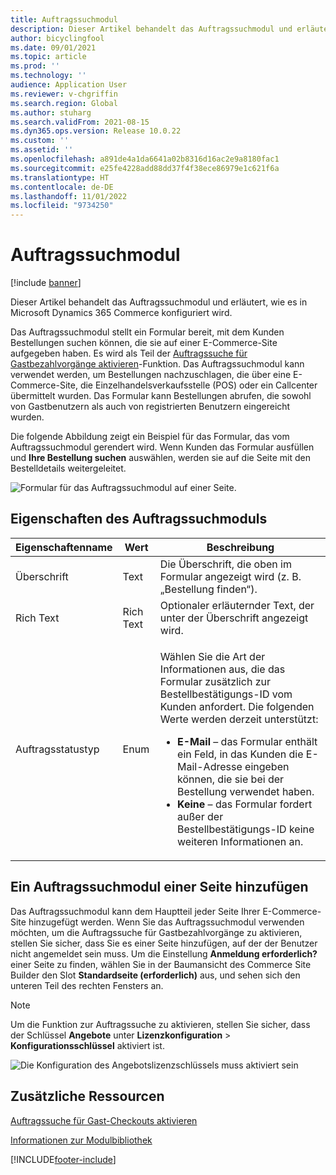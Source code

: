```yaml
---
title: Auftragssuchmodul
description: Dieser Artikel behandelt das Auftragssuchmodul und erläutert, wie es in Microsoft Dynamics 365 Commerce konfiguriert wird.
author: bicyclingfool
ms.date: 09/01/2021
ms.topic: article
ms.prod: ''
ms.technology: ''
audience: Application User
ms.reviewer: v-chgriffin
ms.search.region: Global
ms.author: stuharg
ms.search.validFrom: 2021-08-15
ms.dyn365.ops.version: Release 10.0.22
ms.custom: ''
ms.assetid: ''
ms.openlocfilehash: a891de4a1da6641a02b8316d16ac2e9a8180fac1
ms.sourcegitcommit: e25fe4228add88dd37f4f38ece86979e1c621f6a
ms.translationtype: HT
ms.contentlocale: de-DE
ms.lasthandoff: 11/01/2022
ms.locfileid: "9734250"
---
```

# <a name="order-lookup-module"></a>Auftragssuchmodul

[!include [banner](includes/banner.md)]

Dieser Artikel behandelt das Auftragssuchmodul und erläutert, wie es in Microsoft Dynamics 365 Commerce konfiguriert wird.

Das Auftragssuchmodul stellt ein Formular bereit, mit dem Kunden Bestellungen suchen können, die sie auf einer E-Commerce-Site aufgegeben haben. Es wird als Teil der [Auftragssuche für Gastbezahlvorgänge aktivieren](order-lookup-guest.md)-Funktion. Das Auftragssuchmodul kann verwendet werden, um Bestellungen nachzuschlagen, die über eine E-Commerce-Site, die Einzelhandelsverkaufsstelle (POS) oder ein Callcenter übermittelt wurden. Das Formular kann Bestellungen abrufen, die sowohl von Gastbenutzern als auch von registrierten Benutzern eingereicht wurden.

Die folgende Abbildung zeigt ein Beispiel für das Formular, das vom Auftragssuchmodul gerendert wird. Wenn Kunden das Formular ausfüllen und **Ihre Bestellung suchen** auswählen, werden sie auf die Seite mit den Bestelldetails weitergeleitet.

![Formular für das Auftragssuchmodul auf einer Seite.](./media/OrderLookup_module.PNG)

## <a name="order-lookup-module-properties"></a>Eigenschaften des Auftragssuchmoduls

| Eigenschaftenname     | Wert     | Beschreibung |
|-------------------|-----------|-------------|
| Überschrift           | Text      | Die Überschrift, die oben im Formular angezeigt wird (z. B. „Bestellung finden“). |
| Rich Text         | Rich Text | Optionaler erläuternder Text, der unter der Überschrift angezeigt wird. |
| Auftragsstatustyp | Enum      | <p>Wählen Sie die Art der Informationen aus, die das Formular zusätzlich zur Bestellbestätigungs-ID vom Kunden anfordert. Die folgenden Werte werden derzeit unterstützt:</p><ul><li><b>E-Mail</b> – das Formular enthält ein Feld, in das Kunden die E-Mail-Adresse eingeben können, die sie bei der Bestellung verwendet haben.</li><li><b>Keine</b> – das Formular fordert außer der Bestellbestätigungs-ID keine weiteren Informationen an.</li></ul> |

## <a name="add-an-order-lookup-module-to-a-page"></a>Ein Auftragssuchmodul einer Seite hinzufügen

Das Auftragssuchmodul kann dem Hauptteil jeder Seite Ihrer E-Commerce-Site hinzugefügt werden. Wenn Sie das Auftragssuchmodul verwenden möchten, um die Auftragssuche für Gastbezahlvorgänge zu aktivieren, stellen Sie sicher, dass Sie es einer Seite hinzufügen, auf der der Benutzer nicht angemeldet sein muss. Um die Einstellung **Anmeldung erforderlich?** einer Seite zu finden, wählen Sie in der Baumansicht des Commerce Site Builder den Slot **Standardseite (erforderlich)** aus, und sehen sich den unteren Teil des rechten Fensters an.


> [!NOTE]
> Um die Funktion zur Auftragssuche zu aktivieren, stellen Sie sicher, dass der Schlüssel **Angebote** unter **Lizenzkonfiguration** > **Konfigurationsschlüssel** aktiviert ist.
>
> ![Die Konfiguration des Angebotslizenzschlüssels muss aktiviert sein](./media/Quotations_License_Key_Configuration.png)

## <a name="additional-resources"></a>Zusätzliche Ressourcen

[Auftragssuche für Gast-Checkouts aktivieren](order-lookup-guest.md)

[Informationen zur Modulbibliothek](starter-kit-overview.md)

[!INCLUDE[footer-include](../includes/footer-banner.md)]
